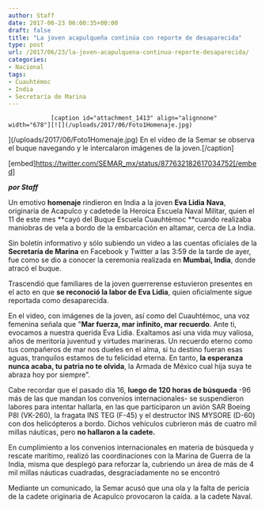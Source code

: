 ```yaml
---
author: Staff
date: 2017-06-23 06:00:35+00:00
draft: false
title: "La joven acapulqueña continúa con reporte de desaparecida"
type: post
url: /2017/06/23/la-joven-acapulquena-continua-reporte-desaparecida/
categories:
- Nacional
tags:
- Cuauhtémoc
- India
- Secretaría de Marina
---
```



				[caption id="attachment_1413" align="alignnone" width="678"][![](/uploads/2017/06/Foto1Homenaje.jpg)
](/uploads/2017/06/Foto1Homenaje.jpg) En el vídeo de la Semar se observa el buque navegando y le intercalaron imágenes de la joven.[/caption]

[embed]https://twitter.com/SEMAR_mx/status/877632182617034752[/embed]

_**por Staff**_

Un emotivo **homenaje** rindieron en India a la joven **Eva Lidia** **Nava**, originaria de Acapulco y cadetede la Heroica Escuela Naval Militar, quien el 11 de este mes **cayó del Buque Escuela Cuauhtémoc **cuando realizaba maniobras de vela a bordo de la embarcación en altamar, cerca de La India.

Sin boletín informativo y sólo subiendo un video a las cuentas oficiales de la **Secretaría de Marina** en Facebook y Twitter a las 3:59 de la tarde de ayer, fue como se dio a conocer la ceremonia realizada en **Mumbai, India**, donde atracó el buque.

Trascendió que familiares de la joven guerrerense estuvieron presentes en el acto en que **se reconoció la labor de Eva Lidia**, quien oficialmente sigue reportada como desaparecida.

En el video, con imágenes de la joven, así como del Cuauhtémoc, una voz femenina señala que "**Mar fuerza, mar infinito, mar recuerdo**. Ante ti, evocamos a nuestra querida Eva Lidia. Exaltamos así una vida muy valiosa, años de meritoria juventud y virtudes marineras. Un recuerdo eterno como tus compañeros de mar nos dueles en el alma, si tu destino fueran esas aguas, tranquilos estamos de tu felicidad eterna. En tanto, **la esperanza nunca acaba, tu patria no te olvida**, la Armada de México cual hija suya te abraza hoy por siempre".

Cabe recordar que el pasado día 16, **luego de 120 horas de búsqueda** -96 más de las que mandan los convenios internacionales- se suspendieron labores para intentar hallarla, en las que participaron un avión SAR Boeing P8I (VK-260), la fragata INS TEG (F-45) y el destructor INS MYSORE (D-60) con dos helicópteros a bordo. Dichos vehículos cubrieron más de cuatro mil millas náuticas, pero **no hallaron a la cadete.**

En cumplimiento a los convenios internacionales en materia de búsqueda y rescate marítimo, realizó las coordinaciones con la Marina de Guerra de la India, misma que desplegó para reforzar la, cubriendo un área de más de 4 mil millas náuticas cuadradas, desgraciadamente no se encontró

Mediante un comunicado, la Semar acusó que una ola y la falta de pericia de la cadete originaria de Acapulco provocaron la caída. a la cadete Naval.		
